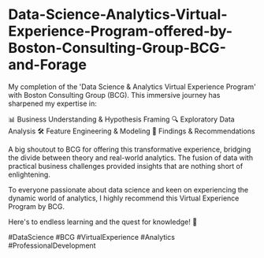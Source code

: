 # Data-Science-Analytics-Virtual-Experience-Program-offered-by-Boston-Consulting-Group-BCG-and-Forage
My completion of the 'Data Science & Analytics Virtual Experience Program' with Boston Consulting Group (BCG). This immersive journey has sharpened my expertise in:

📊 Business Understanding & Hypothesis Framing
🔍 Exploratory Data Analysis
🛠️ Feature Engineering & Modeling
📝 Findings & Recommendations

A big shoutout to BCG for offering this transformative experience, bridging the divide between theory and real-world analytics. The fusion of data with practical business challenges provided insights that are nothing short of enlightening.

To everyone passionate about data science and keen on experiencing the dynamic world of analytics, I highly recommend this Virtual Experience Program by BCG.

Here's to endless learning and the quest for knowledge! 🚀

#DataScience #BCG #VirtualExperience #Analytics #ProfessionalDevelopment
